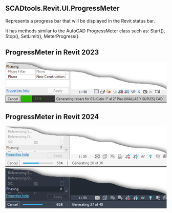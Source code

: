 ## SCADtools.Revit.UI.ProgressMeter
Represents a progress bar that will be displayed in the Revit status bar.

It has methods similar to the AutoCAD ProgressMeter class such as: Start(), Stop(), SetLimit(), MeterProgress().

## ProgressMeter in Revit 2023
![ProgressMeter](./rvt2023/ProgressMeter.png)

## ProgressMeter in Revit 2024
![ProgressMeter](./rvt2024/ProgressMeter_Light.png)
![ProgressMeter](./rvt2024/ProgressMeter_Dark.png)
